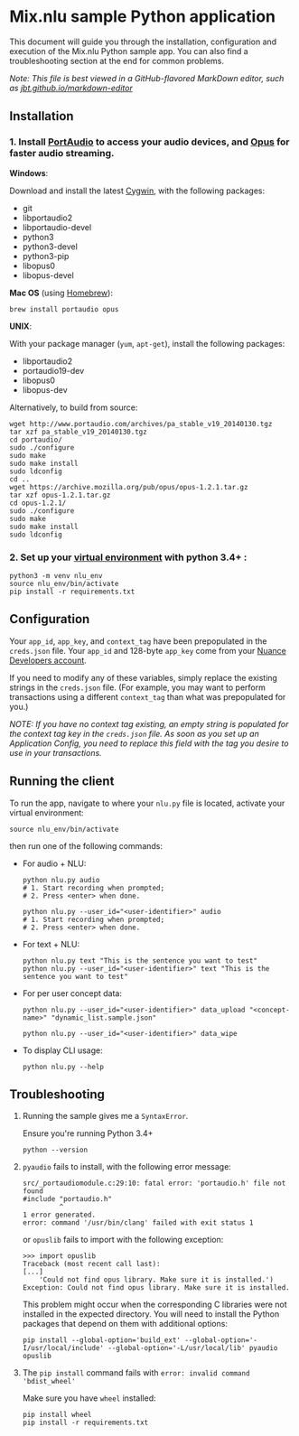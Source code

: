 # Mix.nlu sample Python application

This document will guide you through the installation, configuration and execution of the Mix.nlu Python sample app. You can also find a troubleshooting section at the end for common problems.

*Note: This file is best viewed in a GitHub-flavored MarkDown editor, such as [jbt.github.io/markdown-editor](https://jbt.github.io/markdown-editor)*

## Installation

### 1. Install [PortAudio](http://www.portaudio.com/) to access your audio devices, and [Opus](http://opus-codec.org/) for faster audio streaming.

**Windows**:

Download and install the latest [Cygwin](https://cygwin.com/install.html), with the following packages:

- git
- libportaudio2
- libportaudio-devel
- python3
- python3-devel
- python3-pip
- libopus0
- libopus-devel

**Mac OS** (using [Homebrew](http://brew.sh/)):

```shell
brew install portaudio opus
```

**UNIX**:

With your package manager (`yum`, `apt-get`), install the following packages:

- libportaudio2
- portaudio19-dev
- libopus0
- libopus-dev

Alternatively, to build from source:

```shell
wget http://www.portaudio.com/archives/pa_stable_v19_20140130.tgz
tar xzf pa_stable_v19_20140130.tgz
cd portaudio/
sudo ./configure
sudo make
sudo make install
sudo ldconfig
cd ..
wget https://archive.mozilla.org/pub/opus/opus-1.2.1.tar.gz
tar xzf opus-1.2.1.tar.gz
cd opus-1.2.1/
sudo ./configure
sudo make
sudo make install
sudo ldconfig
```

### 2. Set up your [virtual environment](https://docs.python.org/3/tutorial/venv.html#creating-virtual-environments) with python 3.4+ :

```shell
python3 -m venv nlu_env
source nlu_env/bin/activate
pip install -r requirements.txt
```

## Configuration

Your `app_id`, `app_key`, and `context_tag` have been prepopulated in the `creds.json` file. Your `app_id` and 128-byte `app_key` come from your [Nuance Developers account](https://developer.nuance.com/public/index.php?task=account).

If you need to modify any of these variables, simply replace the existing strings in the `creds.json` file.  (For example, you may want to perform transactions using a different `context_tag` than what was prepopulated for you.)

*NOTE: If you have no context tag existing, an empty string is populated for the context tag key in the `creds.json` file. As soon as you set up an Application Config, you need to replace this field with the tag you desire to use in your transactions.*

## Running the client

To run the app, navigate to where your `nlu.py` file is located, activate your virtual environment:

```shell
source nlu_env/bin/activate
```

then run one of the following commands:

* For audio + NLU:

    ```shell
    python nlu.py audio
    # 1. Start recording when prompted;
    # 2. Press <enter> when done.

    python nlu.py --user_id="<user-identifier>" audio
    # 1. Start recording when prompted;
    # 2. Press <enter> when done.
    ```

* For text + NLU:

    ```shell
    python nlu.py text "This is the sentence you want to test"
    python nlu.py --user_id="<user-identifier>" text "This is the sentence you want to test"
    ```

* For per user concept data:

    ```shell
    python nlu.py --user_id="<user-identifier>" data_upload "<concept-name>" "dynamic_list.sample.json"
    ```

    ```shell
    python nlu.py --user_id="<user-identifier>" data_wipe
    ```

* To display CLI usage:

    ```shell
    python nlu.py --help
    ```

## Troubleshooting

1. Running the sample gives me a `SyntaxError`.

    Ensure you're running Python 3.4+

    ```shell
    python --version
    ```

2. `pyaudio` fails to install, with the following error message:
    ```shell
    src/_portaudiomodule.c:29:10: fatal error: 'portaudio.h' file not found
    #include "portaudio.h"
             ^
    1 error generated.
    error: command '/usr/bin/clang' failed with exit status 1
    ```

    or `opuslib` fails to import with the following exception:

    ```shell
    >>> import opuslib
    Traceback (most recent call last):
    [...]
        'Could not find opus library. Make sure it is installed.')
    Exception: Could not find opus library. Make sure it is installed.
    ```

    This problem might occur when the corresponding C libraries were not installed in the expected directory. You will need to install the Python packages that depend on them with additional options:

    ```shell
    pip install --global-option='build_ext' --global-option='-I/usr/local/include' --global-option='-L/usr/local/lib' pyaudio opuslib
    ```

3. The `pip install` command fails with `error: invalid command 'bdist_wheel'`

    Make sure you have `wheel` installed:

    ```shell
    pip install wheel
    pip install -r requirements.txt
    ```
